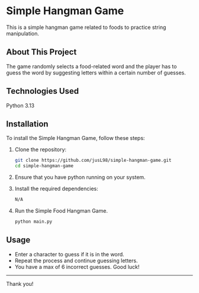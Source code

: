# Simple Hangman Game

This is a simple hangman game related to foods to practice string manipulation.

## About This Project

The game randomly selects a food-related word and the player has to guess the word by suggesting letters within a certain number of guesses.

## Technologies Used

Python 3.13

## Installation

To install the Simple Hangman Game, follow these steps:

1. Clone the repository:

   ```bash
   git clone https://github.com/jusL98/simple-hangman-game.git
   cd simple-hangman-game
   ```

2. Ensure that you have python running on your system.

3. Install the required dependencies:

   ```bash
   N/A
   ```

4. Run the Simple Food Hangman Game.
   ```bash
   python main.py
   ```

## Usage

- Enter a character to guess if it is in the word.
- Repeat the process and continue guessing letters.
- You have a max of 6 incorrect guesses. Good luck!

---

Thank you!
